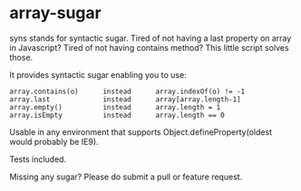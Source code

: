 array-sugar
============
syns stands for syntactic sugar.
Tired of not having a last property on array in Javascript? Tired of not having contains method?
This little script solves those.

It provides syntactic sugar enabling you to use:

    array.contains(o)      instead      array.indexOf(o) != -1
    array.last             instead      array[array.length-1]
    array.empty()          instead      array.length = 1
    array.isEmpty          instead      array.length == 0

Usable in any environment that supports Object.defineProperty(oldest would probably be IE9).

Tests included.

Missing any sugar? Please do submit a pull or feature request.
